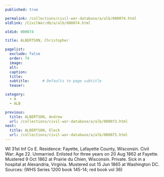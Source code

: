 ```yaml
---
published: true

permalink: /collections/civil-war-database/a/alb/000074.html
oldlink: /CivilWar/db/a/alb/000074.html

oldid: 000074

title: ALBERTSON, Christopher

pagelist:
  exclude: false
  order: 74
  image: 
  alt:
  caption:
  title:
  subtitle:      # Defaults to page subtitle
  teaser:

category: 
  - A 
  - ALB

previous:
  title: ALBERTSON, Andrew
  url: /collections/civil-war-database/a/alb/000073.html  
next:
  title: ALBERTSON, Eleck
  url: /collections/civil-war-database/a/alb/000075.html   
---
```

WI 31st Inf Co E. Residence: Fayette, Lafayette County, Wisconsin. Civil War: Age 22. Unmarried. Enlisted for three years on 20 Aug 1862 at Fayette. Mustered 9 Oct 1862 at Prairie du Chien, Wisconsin. Private. Sick in a hospital at Alexandria, Virginia. Mustered out 15 Jun 1865 at Washington DC. Sources: (WHS Series 1200 book 145-14; red book vol 36)